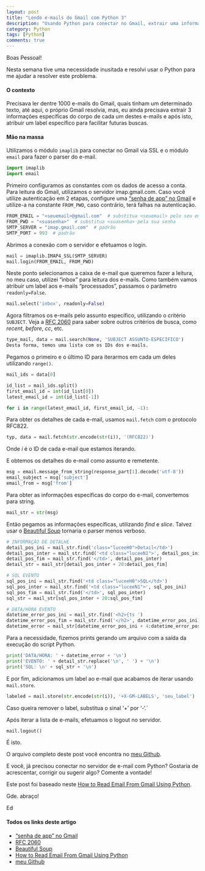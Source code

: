 ```yaml
---
layout: post
title: "Lendo e-mails do Gmail com Python 3"
description: "Usando Python para conectar no Gmail, extrair uma informação específica do corpo e adicionar um label"
category: Python
tags: [Python]
comments: true
---
```

Boas Pessoal!


Nesta semana tive uma necessidade inusitada e resolvi usar o Python para
me ajudar a resolver este problema.

#### O contexto
Precisava ler dentre 1000 e-mails do Gmail, quais tinham um determinado
texto, até aqui, o próprio Gmail resolvia, mas, eu ainda precisava extrair
3 informações específicas do corpo de cada um destes e-mails e após isto, atribuir um label específico para facilitar futuras buscas.

#### Mão na massa
Utilizamos o módulo `imaplib` para conectar no Gmail via SSL e o módulo `email` para fazer o parser do e-mail.
```python
import imaplib
import email
```

Primeiro configuramos as constantes com os dados de acesso a conta. Para leitura do Gmail, utilizamos o servidor  imap.gmail.com.
Caso você utilize autenticação em 2 etapas, configure uma [“senha de app” no Gmail][] e utilize-a na constante `FROM_PWD`, caso contrário, terá falhas na autenticação.
```python
FROM_EMAIL = "<seuemail>@gmail.com"  # substitua <seuemail> pelo seu email.
FROM_PWD = "<suasenha>"  # substitua <suasenha> pela sua senha
SMTP_SERVER = "imap.gmail.com"  # padrão
SMTP_PORT = 993  # padrão
```


Abrimos a conexão com o servidor e efetuamos o login.
```python
mail = imaplib.IMAP4_SSL(SMTP_SERVER)
mail.login(FROM_EMAIL, FROM_PWD)
```


Neste ponto selecionamos a caixa de e-mail que queremos fazer a leitura, no meu caso, utilizei “inbox” para leitura dos e-mails.
Como também vamos atribuir um label aos e-mails “processados”, passamos o parâmetro `readonly=False`.
```python
mail.select('inbox', readonly=False)
```


Agora filtramos os e-mails pelo assunto específico, utilizando o critério `SUBJECT`. Veja a [RFC 2060][] para saber sobre outros critérios de busca, como *recent*, *before*, *cc*, etc.
```python
type_mail, data = mail.search(None, 'SUBJECT ASSUNTO-ESPECÍFICO')
Desta forma, temos uma lista com os IDs dos e-mails.
```


Pegamos o primeiro e o último ID para iterarmos em cada um deles utilizando `range()`.
```python
mail_ids = data[0]

id_list = mail_ids.split()
first_email_id = int(id_list[0])
latest_email_id = int(id_list[-1])

for i in range(latest_email_id, first_email_id, -1):
```


Para obter os detalhes de cada e-mail, usamos `mail.fetch` com o protocolo RFC822.
```python
typ, data = mail.fetch(str.encode(str(i)), '(RFC822)')
```
Onde *i* é o ID de cada e-mail que estamos iterando.


E obtemos os detalhes do e-mail como assunto e remetente.
```python
msg = email.message_from_string(response_part[1].decode('utf-8'))
email_subject = msg['subject']
email_from = msg['from']
```

Para obter as informações específicas do corpo do e-mail, convertemos para string.
```python
mail_str = str(msg)
```

Então pegamos as informações específicas, utilizando *find* e *slice*. Talvez usar o [Beautiful Soup][] tornaria o parser menos verboso.
```python
# INFORMAÇÃO DE DETALHE
detail_pos_ini = mail_str.find('class="luceeH0">Detail</td>')
detail_pos_inter = mail_str.find('<td class="luceeN1">', detail_pos_ini)
detail_pos_fim = mail_str.find('</td>', detail_pos_inter)
detail_str = mail_str[detail_pos_inter + 20:detail_pos_fim]

# SQL EVENTO
sql_pos_ini = mail_str.find('<td class="luceeH0">SQL</td>')
sql_pos_inter = mail_str.find('<td class="luceeN1">', sql_pos_ini)
sql_pos_fim = mail_str.find('</td>', sql_pos_inter)
sql_str = mail_str[sql_pos_inter + 20:sql_pos_fim]

# DATA/HORA EVENTO
datetime_error_pos_ini = mail_str.find('<h2>{ts ')
datetime_error_pos_fim = mail_str.find('</h2>', datetime_error_pos_ini)
datetime_error = mail_str[datetime_error_pos_ini + 4:datetime_error_pos_fim]
```

Para a necessidade, fizemos prints gerando um arquivo com a saída da execução do script Python.
```python
print('DATA/HORA: ' + datetime_error + '\n')
print('EVENTO: ' + detail_str.replace('\n', ' ') + '\n')
print('SQL: \n' + sql_str + '\n')
```

E por fim, adicionamos um label ao e-mail que acabamos de iterar usando `mail.store`.
```python
labeled = mail.store(str.encode(str(i)), '+X-GM-LABELS', 'seu_label')
```
Caso queira remover o label, substitua o sinal ‘+’ por ‘-‘.`

Após iterar a lista de e-mails, efetuamos o logout no servidor.
```python
mail.logout()
```

É isto.

O arquivo completo deste post você encontra no [meu Github][].

E você, já precisou conectar no servidor de e-mail com Python? Gostaria de acrescentar, corrigir ou sugerir algo?
Comente a vontade!

Este post foi baseado neste [How to Read Email From Gmail Using Python][].

Gde. abraço!

Ed


#### Todos os links deste artigo


* [“senha de app” no Gmail][]
* [RFC 2060][]
* [Beautiful Soup][]
* [How to Read Email From Gmail Using Python]
* [meu Github][]


[“senha de app” no Gmail]: https://support.google.com/accounts/answer/185833?hl=pt-BR
[RFC 2060]: https://tools.ietf.org/html/rfc2060.html#section-6.4.4
[Beautiful Soup]: https://www.crummy.com/software/BeautifulSoup/bs4/doc/
[How to Read Email From Gmail Using Python]: https://codehandbook.org/how-to-read-email-from-gmail-using-python/
[meu Github]: https://github.com/edmilton/python-examples/blob/master/mail_reader/reader.py
